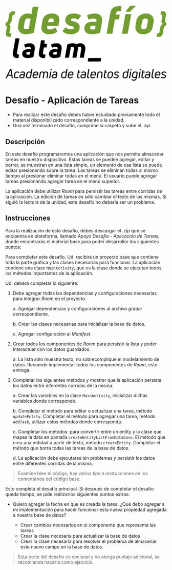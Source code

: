 ![Desafío LatAm](./img/desafio_latam.png) <!-- .element max-height="auto" max-width="100%" -->
# Desafío - Aplicación de Tareas

* Para realizar este desafío debes haber estudiado previamente todo el material disponibilizado correspondiente a la unidad.
* Una vez terminado el desafío, comprime la carpeta y sube el _.zip_

## Descripción

En este desafío programaremos una aplicación que nos permite almacenar tareas en nuestro dispositivo.
Estas tareas se pueden agregar, editar y borrar, se muestran en una lista simple, un elemento de esa lista se puede editar presionando sobre la tarea. Las tareas se eliminan todas al mismo tiempo al presionar eliminar todas en el menú. El usuario puede agregar tareas presionando agregar tarea en el menú superior. 

La aplicación debe utilizar _Room_ para persistir las tareas entre corridas de la aplicación. La edición de tareas es sólo cambiar el texto de las mismas.
Si siguió la lectura de la unidad, este desafío no debería ser un problema.

## Instrucciones

Para la realización de este desafío, debes descargar el _.zip_ que se encuentra en plataforma, llamado _Apoyo Desafío - Aplicación de Tareas_, donde encontrarás el material base para poder desarrollar los siguientes puntos:

Para completar este desafío, Ud. recibirá un proyecto base que contiene toda la parte gráfica y las clases necesarias para funcionar. La aplicación contiene una clase `MainActivity`, que es la clase donde se ejecutan todos los métodos importantes de la aplicación.

Ud. deberá completar lo siguiente:

1. Debe agregar todas las dependencias y configuraciones necesarias para integrar _Room_ en el proyecto.

    a. Agregar dependencias y configuraciones al archivo _gradle_ correspondiente.
 
    b. Crear las clases necesarias para inicializar la base de datos.
 
    c. Agregar configuración al _Manifest_.


2. Crear todos los componentes de _Room_ para persistir la lista y poder interactuar con los datos guardados.

    a. La lista sólo muestra texto, no sobrecomplique el modelamiento de datos. Recuerde implementar todos los componentes de _Room_, esto entrega.

3. Completar los siguientes métodos y mostrar que la aplicación persiste los datos entre diferentes corridas de la misma:

    a. Crear las variables en la clase `MainActivity`, inicializar dichas variables donde corresponde.

    b. Completar el método para editar o actualizar una tarea, método `updateEntity`. Completar el método para agregar una tarea, método `addTask`, utilizar estos métodos donde corresponda.

    c. Completar los métodos: para convertir entre un entity y la clase que mapea la data en pantalla `createEntityListFromDatabase`. El método que crea una entidad a partir de texto, método `createEntity`. Completar el método que borra todas las tareas de la base de datos.

    d. La aplicación debe ejecutarse sin problemas y persistir los datos entre diferentes corridas de la misma.

> Examine bien el código, hay varios tips e instrucciones en los comentarios del código base.

Esto completa el desafío principal. Si después de completar el desafío queda tiempo, se pide realizarlos siguientes puntos extras:

* Quiero agregar la fecha en que es creada la tarea. ¿Qué debo agregar a mi implementación para hacer funcionar esta nueva propiedad agregada a nuestra base de datos?
    
    - Crear cambios necesarios en el componente que representa las tareas
    - Crear la clase necesaria para actualizar la base de datos
    - Crear la clase necesaria para resolver el problema de almacenar este nuevo campo en la base de datos.

> Esta parte del desafío es opcional y no otorga puntaje adicional, se recomienda hacerla como ejercicio.